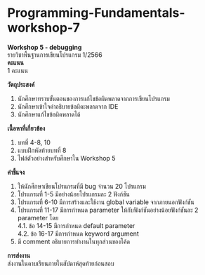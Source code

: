 # Programming-Fundamentals-workshop-7<br>

**Workshop 5 - debugging**<br>
รายวิชาพื้นฐานการเขียนโปรแกรม 1/2566<br>
**คะแนน**<br>
1 คะแนน<br>

**วัตถุประสงค์**
1. นักศึกษาทราบขั้นตอนของการแก้ไขข้อผิดพลาดจากการเขียนโปรแกรม
2. นักศึกษาเข้าใจคำอธิบายข้อผิดะพลาดจาก IDE
3. นักศึกษาแก้ไขข้อผิดพลาดได้

**เนื้อหาที่เกี่ยวข้อง**
1. บทที่ 4-8, 10
2. แบบฝึกหัดท้ายบทที่ 8
3. ไฟล์ตัวอย่างสำหรับศึกษาใน Workshop 5

**คำชี้แจง**
1. ให้นักศึกษาเขียนโปรแกรมที่มี bug จำนวน 20 โปรแกรม
2. โปรแกรมที่ 1-5 มีอย่างน้อยโปรแกรมละ 2 ฟังก์ชัน <br>
3. โปรแกรมที่ 6-10 มีการสร้างและใช้งาน global variable จากภายนอกฟังก์ชัน <br>
4. โปรแกรมที่ 11-17 มีการกำหนด parameter ให้กับฟังก์ชันอย่างน้อยฟังก์ชันละ 2 parameter โดย <br>
   4.1. ข้อ 14-15 มีการกำหนด default parameter <br>
   4.2. ข้อ 16-17 มีการกำหนด keyword argument <br>
5. มี comment อธิบายการทำงานในทุกส่วนของโค้ด

**การส่งงาน** <br>
ส่งงานในคาบเรียนภายในสัปดาห์สุดท้ายก่อนสอบ
